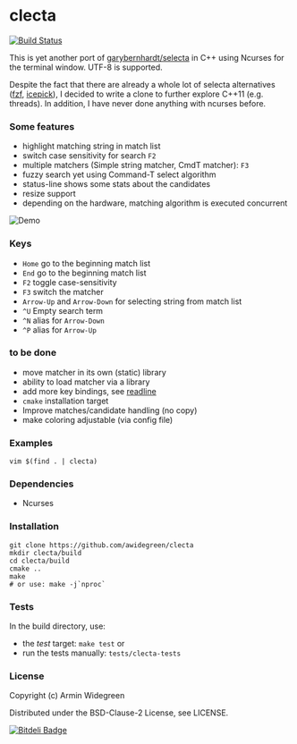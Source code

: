 # clecta

[![Build Status](https://travis-ci.org/awidegreen/clecta.svg?branch=master)](https://travis-ci.org/awidegreen/clecta)

This is yet another port of [garybernhardt/selecta](https://github.com/garybernhardt/selecta) in C++ using Ncurses for the terminal window. UTF-8 is supported.

Despite the fact that there are already a whole lot of selecta alternatives ([fzf](https://github.com/junegunn/fzf), [icepick](https://github.com/felipesere/icepick)),
I decided to write a clone to further explore C++11 (e.g. threads). 
In addition, I have never done anything with ncurses before.


### Some features
* highlight matching string in match list
* switch case sensitivity for search `F2`
* multiple matchers (Simple string matcher, CmdT matcher): `F3`
* fuzzy search yet using Command-T select algorithm
* status-line shows some stats about the candidates
* resize support
* depending on the hardware, matching algorithm is executed concurrent

![Demo](https://raw.github.com/awidegreen/clecta/master/demo.gif)

### Keys
* `Home` go to the beginning match list
* `End` go to the beginning match list
* `F2` toggle case-sensitivity
* `F3` switch the matcher
* `Arrow-Up` and `Arrow-Down` for selecting string from match list 
* `^U` Empty search term
* `^N` alias for `Arrow-Down`
* `^P` alias for `Arrow-Up`

### to be done 
* move matcher in its own (static) library
* ability to load matcher via a library 
* add more key bindings, see [readline](https://en.wikipedia.org/wiki/Bash_%28Unix_shell%29#Keyboard_shortcuts)
* `cmake` installation target
* Improve matches/candidate handling (no copy)
* make coloring adjustable (via config file)

### Examples

```
vim $(find . | clecta)
```

### Dependencies
* Ncurses

### Installation
```
git clone https://github.com/awidegreen/clecta 
mkdir clecta/build
cd clecta/build
cmake ..
make
# or use: make -j`nproc`
```
### Tests
In the build directory, use:
* the *test* target: `make test` or
* run the tests manually: `tests/clecta-tests`

### License
Copyright (c) Armin Widegreen

Distributed under the BSD-Clause-2 License, see LICENSE.

[![Bitdeli Badge](https://d2weczhvl823v0.cloudfront.net/awidegreen/clecta/trend.png)](https://bitdeli.com/free "Bitdeli Badge")
